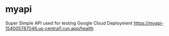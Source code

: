 # myapi

Super Simple API used for testing Google Cloud Deployment 
https://myapi-154005787046.us-central1.run.app/health
